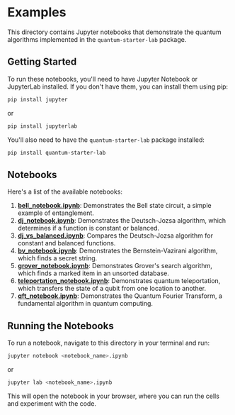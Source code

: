 # Examples

This directory contains Jupyter notebooks that demonstrate the quantum algorithms implemented in the `quantum-starter-lab` package.

## Getting Started

To run these notebooks, you'll need to have Jupyter Notebook or JupyterLab installed. If you don't have them, you can install them using pip:

```bash
pip install jupyter
```

or

```bash
pip install jupyterlab
```

You'll also need to have the `quantum-starter-lab` package installed:

```bash
pip install quantum-starter-lab
```

## Notebooks

Here's a list of the available notebooks:

1.  **[bell_notebook.ipynb](bell_notebook.ipynb)**: Demonstrates the Bell state circuit, a simple example of entanglement.
2.  **[dj_notebook.ipynb](dj_notebook.ipynb)**: Demonstrates the Deutsch-Jozsa algorithm, which determines if a function is constant or balanced.
3.  **[dj_vs_balanced.ipynb](dj_vs_balanced.ipynb)**: Compares the Deutsch-Jozsa algorithm for constant and balanced functions.
4.  **[bv_notebook.ipynb](bv_notebook.ipynb)**: Demonstrates the Bernstein-Vazirani algorithm, which finds a secret string.
5.  **[grover_notebook.ipynb](grover_notebook.ipynb)**: Demonstrates Grover's search algorithm, which finds a marked item in an unsorted database.
6.  **[teleportation_notebook.ipynb](teleportation_notebook.ipynb)**: Demonstrates quantum teleportation, which transfers the state of a qubit from one location to another.
7.  **[qft_notebook.ipynb](qft_notebook.ipynb)**: Demonstrates the Quantum Fourier Transform, a fundamental algorithm in quantum computing.

## Running the Notebooks

To run a notebook, navigate to this directory in your terminal and run:

```bash
jupyter notebook <notebook_name>.ipynb
```

or

```bash
jupyter lab <notebook_name>.ipynb
```

This will open the notebook in your browser, where you can run the cells and experiment with the code.
